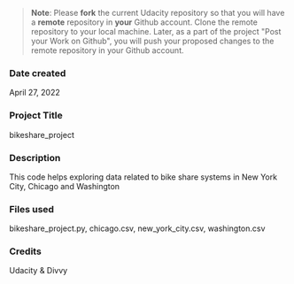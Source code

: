 >**Note**: Please **fork** the current Udacity repository so that you will have a **remote** repository in **your** Github account. Clone the remote repository to your local machine. Later, as a part of the project "Post your Work on Github", you will push your proposed changes to the remote repository in your Github account.

### Date created
April 27, 2022

### Project Title
bikeshare_project

### Description
This code helps exploring data related to bike share systems in New York City, Chicago and Washington

### Files used
bikeshare_project.py, chicago.csv, new_york_city.csv, washington.csv

### Credits
Udacity & Divvy
